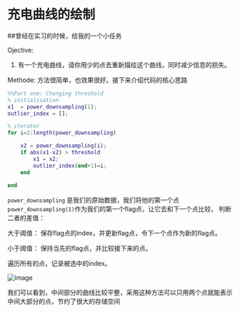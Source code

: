 # 充电曲线的绘制
##曾经在实习的时候，给我的一个小任务

Ojective:  
1. 有一个充电曲线，请你用少的点去重新描绘这个曲线，同时减少信息的损失。

Methode:
方法很简单，也效果很好。接下来介绍代码的核心思路

```matlab
%%Part one: Changing threshold
% initialisation 
x1  = power_downsampling(1);
outlier_index = [];

% iterator
for i=2:length(power_downsampling)

    x2 = power_downsampling(i);
    if abs(x1-x2) > threshold
        x1 = x2;
        outlier_index(end+1)=i;
    end
    
end

```

`power_downsampling` 是我们的原始数据，我们将他的第一个点`power_downsampling(1)`作为我们的第一个flag点，让它去和下一个点比较，
判断二者的差值：  

大于阈值： 保存flag点的index，并更新flag点，令下一个点作为新的flag点。

小于阈值： 保持当先的flag点，并比较接下来的点。

遍历所有的点，记录被选中的index。

![image](https://github.com/feifeizhuge/charging-curve-reconstruction/blob/master/reconstructed%20curve.png)

我们可以看到，中间部分的曲线比较平整，采用这种方法可以只用两个点就能表示中间大部分的点，节约了很大的存储空间
